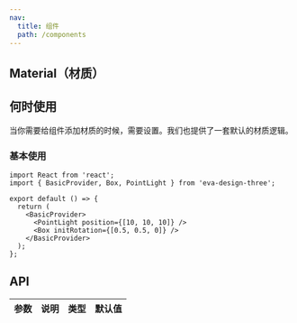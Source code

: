 ```yaml
---
nav:
  title: 组件
  path: /components
---
```


## Material（材质）

## 何时使用

当你需要给组件添加材质的时候，需要设置。我们也提供了一套默认的材质逻辑。

### 基本使用

```tsx
import React from 'react';
import { BasicProvider, Box, PointLight } from 'eva-design-three';

export default () => {
  return (
    <BasicProvider>
      <PointLight position={[10, 10, 10]} />
      <Box initRotation={[0.5, 0.5, 0]} />
    </BasicProvider>
  );
};
```

## API

| 参数 | 说明 | 类型 | 默认值 |
| ---- | ---- | ---- | ------ |
